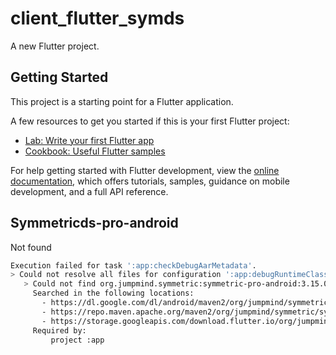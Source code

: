 # client_flutter_symds

A new Flutter project.

## Getting Started

This project is a starting point for a Flutter application.

A few resources to get you started if this is your first Flutter project:

- [Lab: Write your first Flutter app](https://docs.flutter.dev/get-started/codelab)
- [Cookbook: Useful Flutter samples](https://docs.flutter.dev/cookbook)

For help getting started with Flutter development, view the
[online documentation](https://docs.flutter.dev/), which offers tutorials,
samples, guidance on mobile development, and a full API reference.


## Symmetricds-pro-android

Not found 

```sh
Execution failed for task ':app:checkDebugAarMetadata'.
> Could not resolve all files for configuration ':app:debugRuntimeClasspath'.
   > Could not find org.jumpmind.symmetric:symmetric-pro-android:3.15.0.
     Searched in the following locations:
       - https://dl.google.com/dl/android/maven2/org/jumpmind/symmetric/symmetric-pro-android/3.15.0/symmetric-pro-android-3.15.0.pom
       - https://repo.maven.apache.org/maven2/org/jumpmind/symmetric/symmetric-pro-android/3.15.0/symmetric-pro-android-3.15.0.pom
       - https://storage.googleapis.com/download.flutter.io/org/jumpmind/symmetric/symmetric-pro-android/3.15.0/symmetric-pro-android-3.15.0.pom
     Required by:
         project :app
```